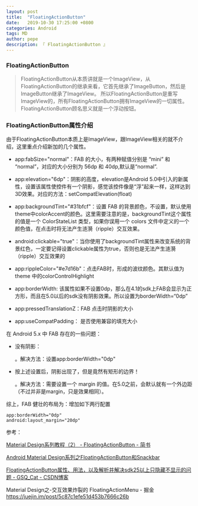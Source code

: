 ```yaml
---
layout: post
title:  "FloatingActionButton"
date:   2019-10-30 17:25:00 +0800
categories: Android
tags: MD
author: pepe
description: 『 FloatingActionButton 』
---
```


### **FloatingActionButton**
> FloatingActionButton从本质讲就是一个ImageView，从FloatingActionButton的继承来看，它首先继承了ImageButton，然后是ImageButton继承了ImageView。
所以FloatingActionButton是重写ImageView的，所有FloatingActionButton拥有ImageView的一切属性。FloatingActionButton顾名思义就是一个浮动按钮。

### **FloatingActionButton属性介绍**

由于FloatingActionButton本质上是ImageView，跟ImageView相关的就不介绍，这里重点介绍新加的几个属性。

* app:fabSize="normal"：FAB 的大小，有两种赋值分别是 “mini” 和 “normal”，对应的大小分别为 56dp 和 40dp,默认是“normal”.

* app:elevation="6dp"：阴影的高度，elevation是Android 5.0中引入的新属性，设置该属性使控件有一个阴影，感觉该控件像是“浮”起来一样，这样达到3D效果。对应的方法：setCompatElevation(float)

* app:backgroundTint="#31bfcf"：设置 FAB 的背景颜色，不设置，默认使用theme中colorAccent的颜色。这里需要注意的是，backgroundTint这个属性的值是一个 ColorStateList 类型，如果你误用一个 colors 文件中定义的一个颜色值，在点击时将无法产生涟漪（ripple）交互效果。

* android:clickable="true"：当你使用了backgroundTint属性来改变系统的背景红色，一定要记得设置clickable属性为true，否则也是无法产生涟漪（ripple）交互效果的

* app:rippleColor="#e7d16b"：点击FAB时，形成的波纹颜色。其默认值为 theme 中的colorControlHighlight

* app:borderWidth: 该属性如果不设置0dp，那么在4.1的sdk上FAB会显示为正方形，而且在5.0以后的sdk没有阴影效果。所以设置为borderWidth=“0dp”

* app:pressedTranslationZ：FAB 点击时阴影的大小

* app:useCompatPadding： 是否使用兼容的填充大小

在 Android 5.x 中 FAB 存在的一些问题：

* 没有阴影：

	。解决方法：设置app:borderWidth="0dp"

* 按上述设置后，阴影出现了，但是竟然有矩形的边界！

	。解决方法：需要设置一个 margin 的值。在5.0之前，会默认就有一个外边距（不过并非是margin，只是效果相同）。

综上，FAB 健壮的布局为：增加如下两行配置
```
app:borderWidth="0dp"
android:layout_margin="20dp"
```











参考：

[Material Design系列教程（2） - FloatingActionButton - 简书](https://www.jianshu.com/p/f2f210ad4f70)

[Android Material Design系列之FloatingActionButton和Snackbar](https://mp.weixin.qq.com/s?__biz=MjM5NDkxMTgyNw==&mid=2653057631&idx=1&sn=445e98c146a44c06bef683cd5f56f454&scene=21#wechat_redirect)

[FloatingActionButton属性、用法，以及解析并解决sdk25以上只隐藏不显示的问题 - GSQ_Cat - CSDN博客](https://blog.csdn.net/chen_xi_hao/article/details/74347023)

Material Design之-交互效果炸裂的 FloatingActionMenu - 掘金
https://juejin.im/post/5c87c1efe51d453b7666c26b













